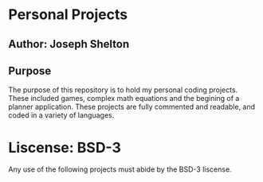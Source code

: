 # Personal Projects
## Author: Joseph Shelton

##  Purpose
The purpose of this repository is to hold my personal coding projects. These included games, complex math equations and the begining of a planner application. These projects are fully commented and readable, and coded in a variety of languages. 

# Liscense: BSD-3
Any use of the following projects must abide by the BSD-3 liscense. 

